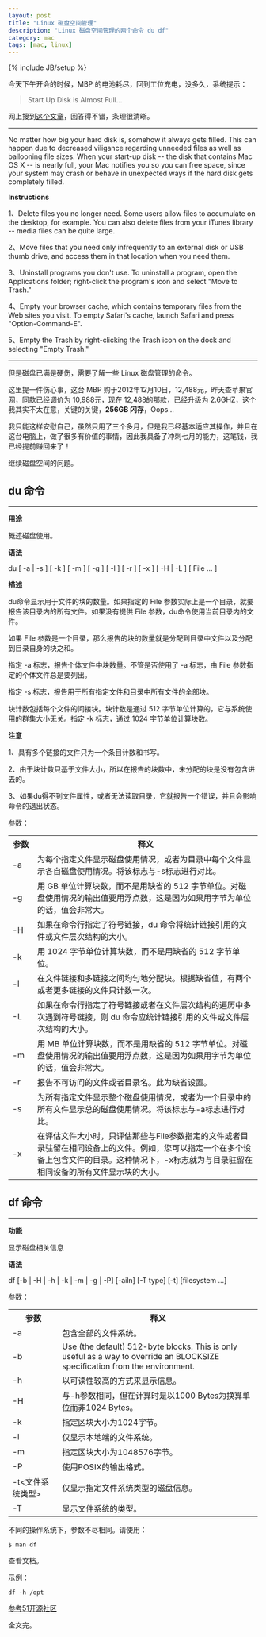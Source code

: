```yaml
---
layout: post
title: "Linux 磁盘空间管理"
description: "Linux 磁盘空间管理的两个命令 du df"
category: mac
tags: [mac, linux]
---
```

{% include JB/setup %}

今天下午开会的时候，MBP 的电池耗尽，回到工位充电，没多久，系统提示：

>Start Up Disk is Almost Full…

网上搜到[这个文章](http://www.ehow.com/how_4592058_start-up-disk-almost-full.html)，回答得不错，条理很清晰。

----

No matter how big your hard disk is, somehow it always gets filled. This can happen due to decreased viligance regarding unneeded files as well as ballooning file sizes. When your start-up disk -- the disk that contains Mac OS X -- is nearly full, your Mac notifies you so you can free space, since your system may crash or behave in unexpected ways if the hard disk gets completely filled.

**Instructions**

1、Delete files you no longer need. Some users allow files to accumulate on the desktop, for example. You can also delete files from your iTunes library -- media files can be quite large.

2、Move files that you need only infrequently to an external disk or USB thumb drive, and access them in that location when you need them.

3、Uninstall programs you don't use. To uninstall a program, open the Applications folder; right-click the program's icon and select "Move to Trash."

4、Empty your browser cache, which contains temporary files from the Web sites you visit. To empty Safari's cache, launch Safari and press "Option-Command-E".

5、Empty the Trash by right-clicking the Trash icon on the dock and selecting "Empty Trash."

----

但是磁盘已满是硬伤，需要了解一些 Linux 磁盘管理的命令。

这里提一件伤心事，这台 MBP 购于2012年12月10日，12,488元，昨天查苹果官网，同款已经调价为 10,988元，现在 12,488的那款，已经升级为 2.6GHZ，这个我其实不太在意，关键的关键，**256GB 闪存**，Oops…

我只能这样安慰自己，虽然只用了三个多月，但是我已经基本适应其操作，并且在这台电脑上，做了很多有价值的事情，因此我具备了冲刺七月的能力，这笔钱，我已经提前赚回来了！

继续磁盘空间的问题。

## du 命令

----

**用途**

概述磁盘使用。

**语法**

du \[ -a | -s ] \[ -k ] \[ -m ] \[ -g ] \[ -l ] \[ -r ] \[ -x ] \[ -H | -L ] \[ File ... ]

**描述**

du命令显示用于文件的块的数量。如果指定的 File 参数实际上是一个目录，就要报告该目录内的所有文件。如果没有提供 File 参数，du命令使用当前目录内的文件。

如果 File 参数是一个目录，那么报告的块的数量就是分配到目录中文件以及分配到目录自身的块之和。

指定 -a 标志，报告个体文件中块数量。不管是否使用了 -a 标志，由 File 参数指定的个体文件总是要列出。

指定 -s 标志，报告用于所有指定文件和目录中所有文件的全部块。 

块计数包括每个文件的间接块。块计数是通过 512 字节单位计算的，它与系统使用的群集大小无关。指定 -k 标志，通过 1024 字节单位计算块数。

**注意**

1、具有多个链接的文件只为一个条目计数和书写。

2、由于块计数只基于文件大小，所以在报告的块数中，未分配的块是没有包含进去的。

3、如果du得不到文件属性，或者无法读取目录，它就报告一个错误，并且会影响命令的退出状态。


参数：

<table class='table table-bordered table-hover table-striped'>
<tbody>
<tr>
<th style="width:10%">参数</th>
<th>释义</th>
</tr>
<tr>
<td> -a </td>
<td> 为每个指定文件显示磁盘使用情况，或者为目录中每个文件显示各自磁盘使用情况。将该标志与-s标志进行对比。 </td>
</tr>
<tr>
<td> -g </td>
<td> 用 GB 单位计算块数，而不是用缺省的 512 字节单位。对磁盘使用情况的输出值要用浮点数，这是因为如果用字节为单位的话，值会非常大。 </td>
</tr>
<tr>
<td> -H </td>
<td> 如果在命令行指定了符号链接，du&nbsp;命令将统计链接引用的文件或文件层次结构的大小。 </td>
</tr>
<tr>
<td> -k </td>
<td> 用 1024 字节单位计算块数，而不是用缺省的 512 字节单位。 </td>
</tr>
<tr>
<td> -l </td>
<td> 在文件链接和多链接之间均匀地分配块。根据缺省值，有两个或者更多链接的文件只计数一次。 </td>
</tr>
<tr>
<td> -L </td>
<td> 如果在命令行指定了符号链接或者在文件层次结构的遍历中多次遇到符号链接，则&nbsp;du&nbsp;命令应统计链接引用的文件或文件层次结构的大小。 </td>
</tr>
<tr>
<td> -m </td>
<td> 用 MB 单位计算块数，而不是用缺省的 512 字节单位。对磁盘使用情况的输出值要用浮点数，这是因为如果用字节为单位的话，值会非常大。 </td>
</tr>
<tr>
<td> -r </td>
<td> 报告不可访问的文件或者目录名。此为缺省设置。 </td>
</tr>
<tr>
<td> -s </td>
<td> 为所有指定文件显示整个磁盘使用情况，或者为一个目录中的所有文件显示总的磁盘使用情况。将该标志与-a标志进行对比。 </td>
</tr>
<tr>
<td> -x </td>
<td> 在评估文件大小时，只评估那些与File参数指定的文件或者目录驻留在相同设备上的文件。例如，您可以指定一个在多个设备上包含文件的目录。这种情况下，-x标志就为与目录驻留在相同设备的所有文件显示块的大小。 </td>
</tr>
</tbody></table>

## df 命令

----

**功能**

显示磁盘相关信息

**语法**

df \[-b | -H | -h | -k | -m | -g | -P] \[-ailn] \[-T type] \[-t] \[filesystem ...]


参数：

<table class='table table-bordered table-hover table-striped'><tbody>
<tr>
<th style="width:20%">参数</th>
<th>释义</th>
</tr>
<tr>
<td>-a</td>
<td> 包含全部的文件系统。</td>
</tr>
<tr>
<td>-b</td>
<td> Use (the default) 512-byte blocks. This is only useful as a way to override an BLOCKSIZE specification from the environment.</td>
</tr>
<tr>
<td>-h </td>
<td>以可读性较高的方式来显示信息。</td>
</tr>
<tr>
<td>-H </td>
<td>与-h参数相同，但在计算时是以1000 Bytes为换算单位而非1024 Bytes。</td>
</tr>
<tr>
<td>-k </td>
<td>指定区块大小为1024字节。</td>
</tr>
<tr>
<td>-l </td>
<td>仅显示本地端的文件系统。</td>
</tr>
<tr>
<td>-m </td>
<td>指定区块大小为1048576字节。</td>
</tr>
<tr>
<td>-P </td>
<td>使用POSIX的输出格式。</td>
</tr>
<tr>
<td>-t&lt;文件系统类型&gt; </td>
<td>仅显示指定文件系统类型的磁盘信息。</td>
</tr>
<tr>
<td>-T </td>
<td>显示文件系统的类型。</td>
</tr>
</tbody></table>

不同的操作系统下，参数不尽相同。请使用：

`$ man df`

查看文档。

示例：

`df -h /opt`

[参考51开源社区](http://wiki.51osos.com/wiki/Df)

全文完。

